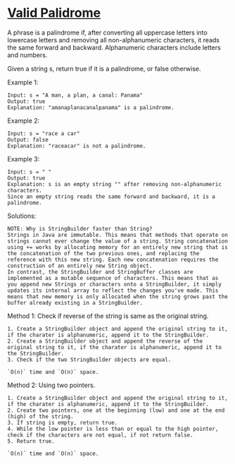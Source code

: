# [Valid Palidrome](./ValidPalindrome.java)

A phrase is a palindrome if, after converting all uppercase letters into lowercase letters and removing all non-alphanumeric characters, it reads the same forward and backward. Alphanumeric characters include letters and numbers.

Given a string s, return true if it is a palindrome, or false otherwise.

Example 1:

    Input: s = "A man, a plan, a canal: Panama"
    Output: true
    Explanation: "amanaplanacanalpanama" is a palindrome.

Example 2:

    Input: s = "race a car"
    Output: false
    Explanation: "raceacar" is not a palindrome.

Example 3:

    Input: s = " "
    Output: true
    Explanation: s is an empty string "" after removing non-alphanumeric characters.
    Since an empty string reads the same forward and backward, it is a palindrome.

Solutions:

    NOTE: Why is StringBuilder faster than String?
    Strings in Java are immutable. This means that methods that operate on strings cannot ever change the value of a string. String concatenation using += works by allocating memory for an entirely new string that is the concatenation of the two previous ones, and replacing the reference with this new string. Each new concatenation requires the construction of an entirely new String object.
    In contrast, the StringBuilder and StringBuffer classes are implemented as a mutable sequence of characters. This means that as you append new Strings or characters onto a StringBuilder, it simply updates its internal array to reflect the changes you've made. This means that new memory is only allocated when the string grows past the buffer already existing in a StringBuilder.

Method 1: Check if reverse of the string is same as the original string.

    1. Create a StringBuilder object and append the original string to it, if the charater is alphanumeric, append it to the StringBuilder.
    2. Create a StringBuilder object and append the reverse of the original string to it, if the charater is alphanumeric, append it to the StringBuilder.
    3. Check if the two StringBuilder objects are equal.

    `O(n)` time and `O(n)` space.

Method 2: Using two pointers.

    1. Create a StringBuilder object and append the original string to it, if the charater is alphanumeric, append it to the StringBuilder.
    2. Create two pointers, one at the beginning (low) and one at the end (high) of the string.
    3. If string is empty, return true.
    4. While the low pointer is less than or equal to the high pointer, check if the characters are not equal, if not return false.
    5. Return true.

    `O(n)` time and `O(n)` space.
